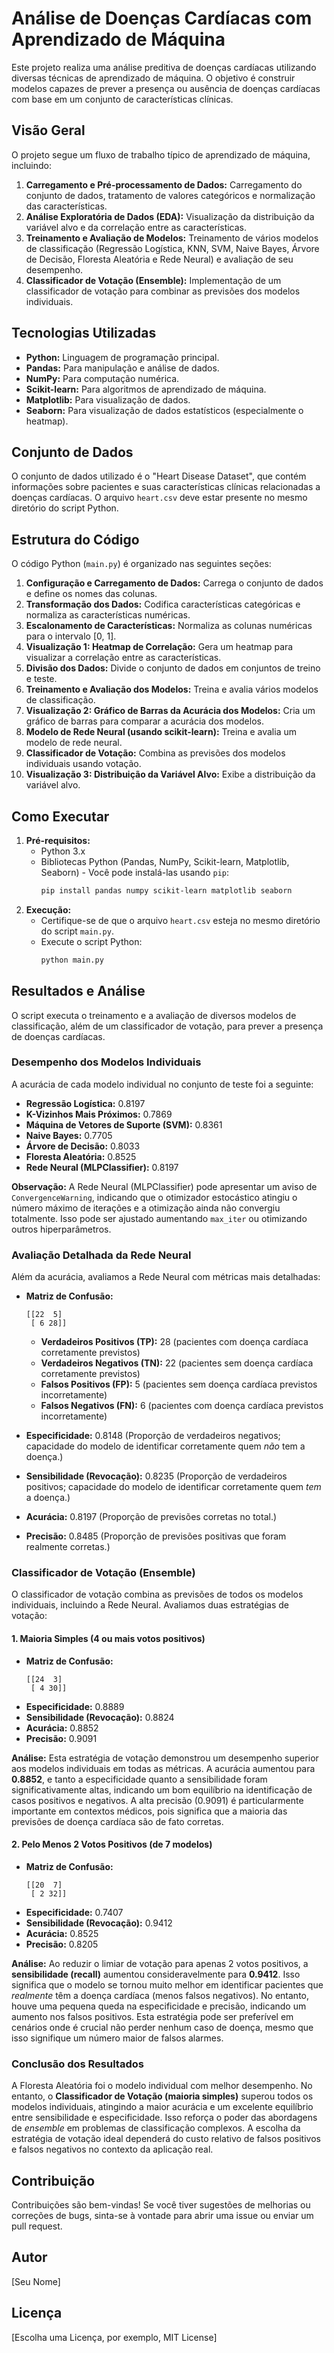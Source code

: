 # Análise de Doenças Cardíacas com Aprendizado de Máquina

Este projeto realiza uma análise preditiva de doenças cardíacas utilizando diversas técnicas de aprendizado de máquina. O objetivo é construir modelos capazes de prever a presença ou ausência de doenças cardíacas com base em um conjunto de características clínicas.

## Visão Geral

O projeto segue um fluxo de trabalho típico de aprendizado de máquina, incluindo:

1.  **Carregamento e Pré-processamento de Dados:** Carregamento do conjunto de dados, tratamento de valores categóricos e normalização das características.
2.  **Análise Exploratória de Dados (EDA):** Visualização da distribuição da variável alvo e da correlação entre as características.
3.  **Treinamento e Avaliação de Modelos:** Treinamento de vários modelos de classificação (Regressão Logística, KNN, SVM, Naive Bayes, Árvore de Decisão, Floresta Aleatória e Rede Neural) e avaliação de seu desempenho.
4.  **Classificador de Votação (Ensemble):** Implementação de um classificador de votação para combinar as previsões dos modelos individuais.

## Tecnologias Utilizadas

* **Python:** Linguagem de programação principal.
* **Pandas:** Para manipulação e análise de dados.
* **NumPy:** Para computação numérica.
* **Scikit-learn:** Para algoritmos de aprendizado de máquina.
* **Matplotlib:** Para visualização de dados.
* **Seaborn:** Para visualização de dados estatísticos (especialmente o heatmap).

## Conjunto de Dados

O conjunto de dados utilizado é o "Heart Disease Dataset", que contém informações sobre pacientes e suas características clínicas relacionadas a doenças cardíacas. O arquivo `heart.csv` deve estar presente no mesmo diretório do script Python.

## Estrutura do Código

O código Python (`main.py`) é organizado nas seguintes seções:

1.  **Configuração e Carregamento de Dados:** Carrega o conjunto de dados e define os nomes das colunas.
2.  **Transformação dos Dados:** Codifica características categóricas e normaliza as características numéricas.
3.  **Escalonamento de Características:** Normaliza as colunas numéricas para o intervalo \[0, 1].
4.  **Visualização 1: Heatmap de Correlação:** Gera um heatmap para visualizar a correlação entre as características.
5.  **Divisão dos Dados:** Divide o conjunto de dados em conjuntos de treino e teste.
6.  **Treinamento e Avaliação dos Modelos:** Treina e avalia vários modelos de classificação.
7.  **Visualização 2: Gráfico de Barras da Acurácia dos Modelos:** Cria um gráfico de barras para comparar a acurácia dos modelos.
8.  **Modelo de Rede Neural (usando scikit-learn):** Treina e avalia um modelo de rede neural.
9.  **Classificador de Votação:** Combina as previsões dos modelos individuais usando votação.
10. **Visualização 3: Distribuição da Variável Alvo:** Exibe a distribuição da variável alvo.

## Como Executar

1.  **Pré-requisitos:**
    * Python 3.x
    * Bibliotecas Python (Pandas, NumPy, Scikit-learn, Matplotlib, Seaborn) - Você pode instalá-las usando `pip`:
        ```bash
        pip install pandas numpy scikit-learn matplotlib seaborn
        ```
2.  **Execução:**
    * Certifique-se de que o arquivo `heart.csv` esteja no mesmo diretório do script `main.py`.
    * Execute o script Python:
        ```bash
        python main.py
        ```

## Resultados e Análise

O script executa o treinamento e a avaliação de diversos modelos de classificação, além de um classificador de votação, para prever a presença de doenças cardíacas.

### Desempenho dos Modelos Individuais

A acurácia de cada modelo individual no conjunto de teste foi a seguinte:

* **Regressão Logística:** 0.8197
* **K-Vizinhos Mais Próximos:** 0.7869
* **Máquina de Vetores de Suporte (SVM):** 0.8361
* **Naive Bayes:** 0.7705
* **Árvore de Decisão:** 0.8033
* **Floresta Aleatória:** 0.8525
* **Rede Neural (MLPClassifier):** 0.8197

**Observação:** A Rede Neural (MLPClassifier) pode apresentar um aviso de `ConvergenceWarning`, indicando que o otimizador estocástico atingiu o número máximo de iterações e a otimização ainda não convergiu totalmente. Isso pode ser ajustado aumentando `max_iter` ou otimizando outros hiperparâmetros.

### Avaliação Detalhada da Rede Neural

Além da acurácia, avaliamos a Rede Neural com métricas mais detalhadas:

* **Matriz de Confusão:**
    ```
    [[22  5]
     [ 6 28]]
    ```
    * **Verdadeiros Positivos (TP):** 28 (pacientes com doença cardíaca corretamente previstos)
    * **Verdadeiros Negativos (TN):** 22 (pacientes sem doença cardíaca corretamente previstos)
    * **Falsos Positivos (FP):** 5 (pacientes sem doença cardíaca previstos incorretamente)
    * **Falsos Negativos (FN):** 6 (pacientes com doença cardíaca previstos incorretamente)

* **Especificidade:** 0.8148 (Proporção de verdadeiros negativos; capacidade do modelo de identificar corretamente quem *não* tem a doença.)
* **Sensibilidade (Revocação):** 0.8235 (Proporção de verdadeiros positivos; capacidade do modelo de identificar corretamente quem *tem* a doença.)
* **Acurácia:** 0.8197 (Proporção de previsões corretas no total.)
* **Precisão:** 0.8485 (Proporção de previsões positivas que foram realmente corretas.)

### Classificador de Votação (Ensemble)

O classificador de votação combina as previsões de todos os modelos individuais, incluindo a Rede Neural. Avaliamos duas estratégias de votação:

#### 1. Maioria Simples (4 ou mais votos positivos)

* **Matriz de Confusão:**
    ```
    [[24  3]
     [ 4 30]]
    ```
* **Especificidade:** 0.8889
* **Sensibilidade (Revocação):** 0.8824
* **Acurácia:** 0.8852
* **Precisão:** 0.9091

**Análise:** Esta estratégia de votação demonstrou um desempenho superior aos modelos individuais em todas as métricas. A acurácia aumentou para **0.8852**, e tanto a especificidade quanto a sensibilidade foram significativamente altas, indicando um bom equilíbrio na identificação de casos positivos e negativos. A alta precisão (0.9091) é particularmente importante em contextos médicos, pois significa que a maioria das previsões de doença cardíaca são de fato corretas.

#### 2. Pelo Menos 2 Votos Positivos (de 7 modelos)

* **Matriz de Confusão:**
    ```
    [[20  7]
     [ 2 32]]
    ```
* **Especificidade:** 0.7407
* **Sensibilidade (Revocação):** 0.9412
* **Acurácia:** 0.8525
* **Precisão:** 0.8205

**Análise:** Ao reduzir o limiar de votação para apenas 2 votos positivos, a **sensibilidade (recall)** aumentou consideravelmente para **0.9412**. Isso significa que o modelo se tornou muito melhor em identificar pacientes que *realmente* têm a doença cardíaca (menos falsos negativos). No entanto, houve uma pequena queda na especificidade e precisão, indicando um aumento nos falsos positivos. Esta estratégia pode ser preferível em cenários onde é crucial não perder nenhum caso de doença, mesmo que isso signifique um número maior de falsos alarmes.

### Conclusão dos Resultados

A Floresta Aleatória foi o modelo individual com melhor desempenho. No entanto, o **Classificador de Votação (maioria simples)** superou todos os modelos individuais, atingindo a maior acurácia e um excelente equilíbrio entre sensibilidade e especificidade. Isso reforça o poder das abordagens de *ensemble* em problemas de classificação complexos. A escolha da estratégia de votação ideal dependerá do custo relativo de falsos positivos e falsos negativos no contexto da aplicação real.

## Contribuição

Contribuições são bem-vindas! Se você tiver sugestões de melhorias ou correções de bugs, sinta-se à vontade para abrir uma issue ou enviar um pull request.

## Autor

[Seu Nome]

## Licença

[Escolha uma Licença, por exemplo, MIT License]
